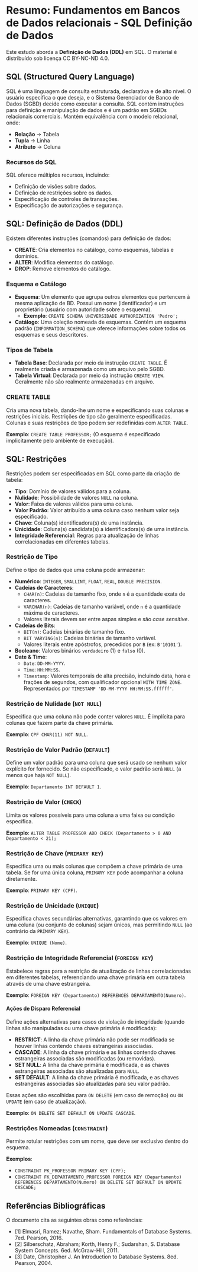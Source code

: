 # Resumo: Fundamentos em Bancos de Dados relacionais - SQL Definição de Dados

Este estudo aborda a **Definição de Dados (DDL)** em SQL. O material é distribuído sob licença CC BY-NC-ND 4.0.

## SQL (Structured Query Language)

SQL é uma linguagem de consulta estruturada, declarativa e de alto nível. O usuário especifica o que deseja, e o Sistema Gerenciador de Banco de Dados (SGBD) decide como executar a consulta. SQL contém instruções para definição e manipulação de dados e é um padrão em SGBDs relacionais comerciais. Mantém equivalência com o modelo relacional, onde:

*   **Relação** → Tabela
*   **Tupla** → Linha
*   **Atributo** → Coluna

### Recursos do SQL

SQL oferece múltiplos recursos, incluindo:

*   Definição de visões sobre dados.
*   Definição de restrições sobre os dados.
*   Especificação de controles de transações.
*   Especificação de autorizações e segurança.

## SQL: Definição de Dados (DDL)

Existem diferentes instruções (comandos) para definição de dados:

*   **CREATE**: Cria elementos no catálogo, como esquemas, tabelas e domínios.
*   **ALTER**: Modifica elementos do catálogo.
*   **DROP**: Remove elementos do catálogo.

### Esquema e Catálogo

*   **Esquema**: Um elemento que agrupa outros elementos que pertencem à mesma aplicação de BD. Possui um nome (identificador) e um proprietário (usuário com autoridade sobre o esquema).
    *   **Exemplo**: `CREATE SCHEMA UNIVERSIDADE AUTHORIZATION 'Pedro';`
*   **Catálogo**: Uma coleção nomeada de esquemas. Contém um esquema padrão (`INFORMATION_SCHEMA`) que oferece informações sobre todos os esquemas e seus descritores.

### Tipos de Tabela

*   **Tabela Base**: Declarada por meio da instrução `CREATE TABLE`. É realmente criada e armazenada como um arquivo pelo SGBD.
*   **Tabela Virtual**: Declarada por meio da instrução `CREATE VIEW`. Geralmente não são realmente armazenadas em arquivo.

### CREATE TABLE

Cria uma nova tabela, dando-lhe um nome e especificando suas colunas e restrições iniciais. Restrições de tipo são geralmente especificadas. Colunas e suas restrições de tipo podem ser redefinidas com `ALTER TABLE`.

**Exemplo**: `CREATE TABLE PROFESSOR;` (O esquema é especificado implicitamente pelo ambiente de execução).

## SQL: Restrições

Restrições podem ser especificadas em SQL como parte da criação de tabela:

*   **Tipo**: Domínio de valores válidos para a coluna.
*   **Nulidade**: Possibilidade de valores `NULL` na coluna.
*   **Valor**: Faixa de valores válidos para uma coluna.
*   **Valor Padrão**: Valor atribuído a uma coluna caso nenhum valor seja especificado.
*   **Chave**: Coluna(s) identificadora(s) de uma instância.
*   **Unicidade**: Coluna(s) candidata(s) a identificadora(s) de uma instância.
*   **Integridade Referencial**: Regras para atualização de linhas correlacionadas em diferentes tabelas.

### Restrição de Tipo

Define o tipo de dados que uma coluna pode armazenar:

*   **Numérico**: `INTEGER`, `SMALLINT`, `FLOAT`, `REAL`, `DOUBLE PRECISION`.
*   **Cadeias de Caracteres**: 
    *   `CHAR(n)`: Cadeias de tamanho fixo, onde `n` é a quantidade exata de caracteres.
    *   `VARCHAR(n)`: Cadeias de tamanho variável, onde `n` é a quantidade máxima de caracteres.
    *   Valores literais devem ser entre aspas simples e são *case sensitive*.
*   **Cadeias de Bits**: 
    *   `BIT(n)`: Cadeias binárias de tamanho fixo.
    *   `BIT VARYING(n)`: Cadeias binárias de tamanho variável.
    *   Valores literais entre apóstrofos, precedidos por `B` (ex: `B'10101'`).
*   **Booleano**: Valores binários `verdadeiro` (1) e `falso` (0).
*   **Date & Time**: 
    *   `Date`: `DD-MM-YYYY`.
    *   `Time`: `HH:MM:SS`.
    *   `Timestamp`: Valores temporais de alta precisão, incluindo data, hora e frações de segundos, com qualificador opcional `WITH TIME ZONE`. Representados por `TIMESTAMP 'DD-MM-YYYY HH:MM:SS.ffffff'`.

### Restrição de Nulidade (`NOT NULL`)

Especifica que uma coluna não pode conter valores `NULL`. É implícita para colunas que fazem parte da chave primária.

**Exemplo**: `CPF CHAR(11) NOT NULL`.

### Restrição de Valor Padrão (`DEFAULT`)

Define um valor padrão para uma coluna que será usado se nenhum valor explícito for fornecido. Se não especificado, o valor padrão será `NULL` (a menos que haja `NOT NULL`).

**Exemplo**: `Departamento INT DEFAULT 1`.

### Restrição de Valor (`CHECK`)

Limita os valores possíveis para uma coluna a uma faixa ou condição específica.

**Exemplo**: `ALTER TABLE PROFESSOR ADD CHECK (Departamento > 0 AND Departamento < 21);`

### Restrição de Chave (`PRIMARY KEY`)

Especifica uma ou mais colunas que compõem a chave primária de uma tabela. Se for uma única coluna, `PRIMARY KEY` pode acompanhar a coluna diretamente.

**Exemplo**: `PRIMARY KEY (CPF)`.

### Restrição de Unicidade (`UNIQUE`)

Especifica chaves secundárias alternativas, garantindo que os valores em uma coluna (ou conjunto de colunas) sejam únicos, mas permitindo `NULL` (ao contrário da `PRIMARY KEY`).

**Exemplo**: `UNIQUE (Nome)`.

### Restrição de Integridade Referencial (`FOREIGN KEY`)

Estabelece regras para a restrição de atualização de linhas correlacionadas em diferentes tabelas, referenciando uma chave primária em outra tabela através de uma chave estrangeira.

**Exemplo**: `FOREIGN KEY (Departamento) REFERENCES DEPARTAMENTO(Numero)`.

#### Ações de Disparo Referencial

Define ações alternativas para casos de violação de integridade (quando linhas são manipuladas ou uma chave primária é modificada):

*   **RESTRICT**: A linha da chave primária não pode ser modificada se houver linhas contendo chaves estrangeiras associadas.
*   **CASCADE**: A linha da chave primária e as linhas contendo chaves estrangeiras associadas são modificadas (ou removidas).
*   **SET NULL**: A linha da chave primária é modificada, e as chaves estrangeiras associadas são atualizadas para `NULL`.
*   **SET DEFAULT**: A linha da chave primária é modificada, e as chaves estrangeiras associadas são atualizadas para seu valor padrão.

Essas ações são escolhidas para `ON DELETE` (em caso de remoção) ou `ON UPDATE` (em caso de atualização).

**Exemplo**: `ON DELETE SET DEFAULT ON UPDATE CASCADE`.

### Restrições Nomeadas (`CONSTRAINT`)

Permite rotular restrições com um nome, que deve ser exclusivo dentro do esquema.

**Exemplos**: 
*   `CONSTRAINT PK_PROFESSOR PRIMARY KEY (CPF);`
*   `CONSTRAINT FK_DEPARTAMENTO_PROFESSOR FOREIGN KEY (Departamento) REFERENCES DEPARTAMENTO(Numero) ON DELETE SET DEFAULT ON UPDATE CASCADE;`

## Referências Bibliográficas

O documento cita as seguintes obras como referências:

*   [1] Elmasri, Ramez; Navathe, Sham. Fundamentals of Database Systems. 7ed. Pearson, 2016.
*   [2] Silberschatz, Abraham; Korth, Henry F.; Sudarshan, S. Database System Concepts. 6ed. McGraw-Hill, 2011.
*   [3] Date, Christopher J. An Introduction to Database Systems. 8ed. Pearson, 2004.